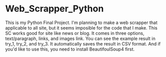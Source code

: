 # Web_Scrapper_Python

This is my Python Final Project. I'm planning to make a web scrapper that applicable to all site, but it seems imposible for the code that I make.
This SC works good for site like news or blog.
It comes in three options, text/paragraph, links, and images link.
You can see the example result in try_1, try_2, and try_3.
It automatically saves the result in CSV format.
And if you'd like to use this, you need to install BeautifoulSoup4 first.
